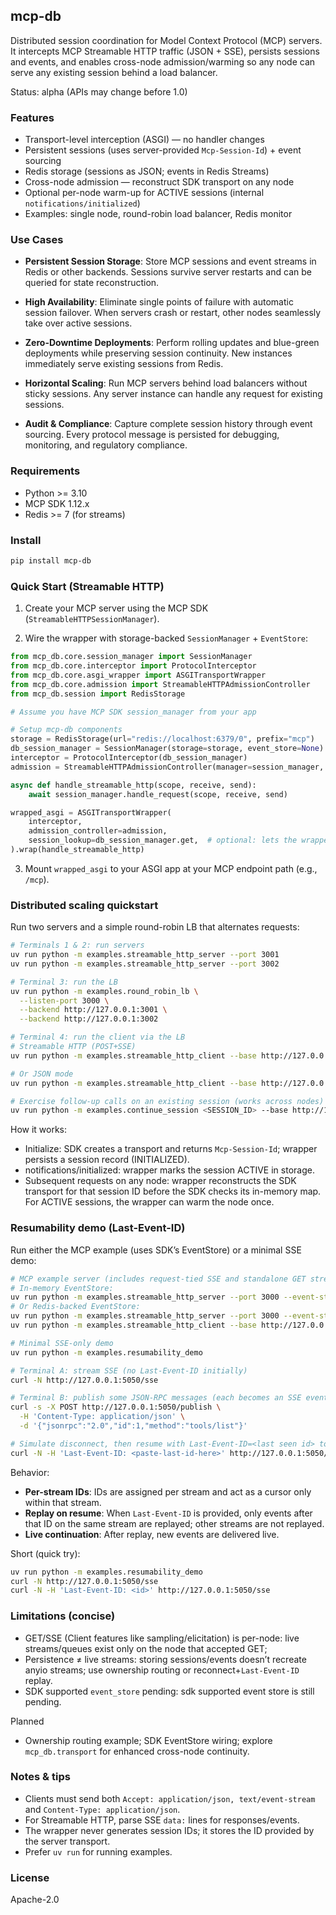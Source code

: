 ## mcp-db

Distributed session coordination for Model Context Protocol (MCP) servers. It intercepts MCP Streamable HTTP traffic (JSON + SSE), persists sessions and events, and enables cross-node admission/warming so any node can serve any existing session behind a load balancer.

Status: alpha (APIs may change before 1.0)

### Features
- Transport-level interception (ASGI) — no handler changes
- Persistent sessions (uses server-provided `Mcp-Session-Id`) + event sourcing
- Redis storage (sessions as JSON; events in Redis Streams)
- Cross-node admission — reconstruct SDK transport on any node
- Optional per-node warm-up for ACTIVE sessions (internal `notifications/initialized`)
- Examples: single node, round-robin load balancer, Redis monitor

### Use Cases

- **Persistent Session Storage**: Store MCP sessions and event streams in Redis or other backends. Sessions survive server restarts and can be queried for state reconstruction.

- **High Availability**: Eliminate single points of failure with automatic session failover. When servers crash or restart, other nodes seamlessly take over active sessions.

- **Zero-Downtime Deployments**: Perform rolling updates and blue-green deployments while preserving session continuity. New instances immediately serve existing sessions from Redis.

- **Horizontal Scaling**: Run MCP servers behind load balancers without sticky sessions. Any server instance can handle any request for existing sessions.

- **Audit & Compliance**: Capture complete session history through event sourcing. Every protocol message is persisted for debugging, monitoring, and regulatory compliance.

### Requirements
- Python >= 3.10
- MCP SDK 1.12.x
- Redis >= 7 (for streams)

### Install

```bash
pip install mcp-db
```

### Quick Start (Streamable HTTP)

1) Create your MCP server using the MCP SDK (`StreamableHTTPSessionManager`).

2) Wire the wrapper with storage-backed `SessionManager` + `EventStore`:

```python
from mcp_db.core.session_manager import SessionManager
from mcp_db.core.interceptor import ProtocolInterceptor
from mcp_db.core.asgi_wrapper import ASGITransportWrapper
from mcp_db.core.admission import StreamableHTTPAdmissionController
from mcp_db.session import RedisStorage

# Assume you have MCP SDK session_manager from your app

# Setup mcp-db components
storage = RedisStorage(url="redis://localhost:6379/0", prefix="mcp")
db_session_manager = SessionManager(storage=storage, event_store=None)
interceptor = ProtocolInterceptor(db_session_manager)
admission = StreamableHTTPAdmissionController(manager=session_manager, app=app)

async def handle_streamable_http(scope, receive, send):
    await session_manager.handle_request(scope, receive, send)

wrapped_asgi = ASGITransportWrapper(
    interceptor,
    admission_controller=admission,
    session_lookup=db_session_manager.get,  # optional: lets the wrapper consult storage
).wrap(handle_streamable_http)
```

3) Mount `wrapped_asgi` to your ASGI app at your MCP endpoint path (e.g., `/mcp`).

### Distributed scaling quickstart

Run two servers and a simple round-robin LB that alternates requests:

```bash
# Terminals 1 & 2: run servers
uv run python -m examples.streamable_http_server --port 3001
uv run python -m examples.streamable_http_server --port 3002

# Terminal 3: run the LB
uv run python -m examples.round_robin_lb \
  --listen-port 3000 \
  --backend http://127.0.0.1:3001 \
  --backend http://127.0.0.1:3002

# Terminal 4: run the client via the LB
# Streamable HTTP (POST+SSE)
uv run python -m examples.streamable_http_client --base http://127.0.0.1:3000/mcp/ --shttp

# Or JSON mode
uv run python -m examples.streamable_http_client --base http://127.0.0.1:3000/mcp/ --no-shttp

# Exercise follow-up calls on an existing session (works across nodes)
uv run python -m examples.continue_session <SESSION_ID> --base http://127.0.0.1:3000/mcp/ --shttp
```

How it works:
- Initialize: SDK creates a transport and returns `Mcp-Session-Id`; wrapper persists a session record (INITIALIZED).
- notifications/initialized: wrapper marks the session ACTIVE in storage.
- Subsequent requests on any node: wrapper reconstructs the SDK transport for that session ID before the SDK checks its in-memory map. For ACTIVE sessions, the wrapper can warm the node once.


### Resumability demo (Last-Event-ID)

Run either the MCP example (uses SDK’s EventStore) or a minimal SSE demo:

```bash
# MCP example server (includes request-tied SSE and standalone GET stream)
# In-memory EventStore:
uv run python -m examples.streamable_http_server --port 3000 --event-store memory
# Or Redis-backed EventStore:
uv run python -m examples.streamable_http_server --port 3000 --event-store redis --redis-url redis://localhost:6379/0 --redis-prefix mcp
uv run python -m examples.streamable_http_client --base http://127.0.0.1:3000/mcp/ --shttp

# Minimal SSE-only demo
uv run python -m examples.resumability_demo

# Terminal A: stream SSE (no Last-Event-ID initially)
curl -N http://127.0.0.1:5050/sse

# Terminal B: publish some JSON-RPC messages (each becomes an SSE event with an id)
curl -s -X POST http://127.0.0.1:5050/publish \
  -H 'Content-Type: application/json' \
  -d '{"jsonrpc":"2.0","id":1,"method":"tools/list"}'

# Simulate disconnect, then resume with Last-Event-ID=<last seen id> to receive only later events
curl -N -H 'Last-Event-ID: <paste-last-id-here>' http://127.0.0.1:5050/sse
```

Behavior:
- **Per-stream IDs**: IDs are assigned per stream and act as a cursor only within that stream.
- **Replay on resume**: When `Last-Event-ID` is provided, only events after that ID on the same stream are replayed; other streams are not replayed.
- **Live continuation**: After replay, new events are delivered live.

Short (quick try):

```bash
uv run python -m examples.resumability_demo
curl -N http://127.0.0.1:5050/sse
curl -N -H 'Last-Event-ID: <id>' http://127.0.0.1:5050/sse
```

### Limitations (concise)

- GET/SSE (Client features like sampling/elicitation) is per-node: live streams/queues exist only on the node that accepted GET;
- Persistence ≠ live streams: storing sessions/events doesn’t recreate anyio streams; use ownership routing or reconnect+`Last-Event-ID` replay.
- SDK supported `event_store` pending: sdk supported event store is still pending.

Planned
- Ownership routing example; SDK EventStore wiring; explore `mcp_db.transport` for enhanced cross-node continuity.


### Notes & tips
- Clients must send both `Accept: application/json, text/event-stream` and `Content-Type: application/json`.
- For Streamable HTTP, parse SSE `data:` lines for responses/events.
- The wrapper never generates session IDs; it stores the ID provided by the server transport.
- Prefer `uv run` for running examples.

### License
Apache-2.0

